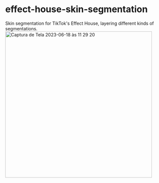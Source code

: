 # effect-house-skin-segmentation
Skin segmentation for TikTok's Effect House, layering different kinds of segmentations.
<img width="463" alt="Captura de Tela 2023-06-18 às 11 29 20" src="https://github.com/jepharaujo/effect-house-skin-segmentation/assets/63349553/41095bcd-5db2-46f8-a067-68f8bbe5bf2c">
